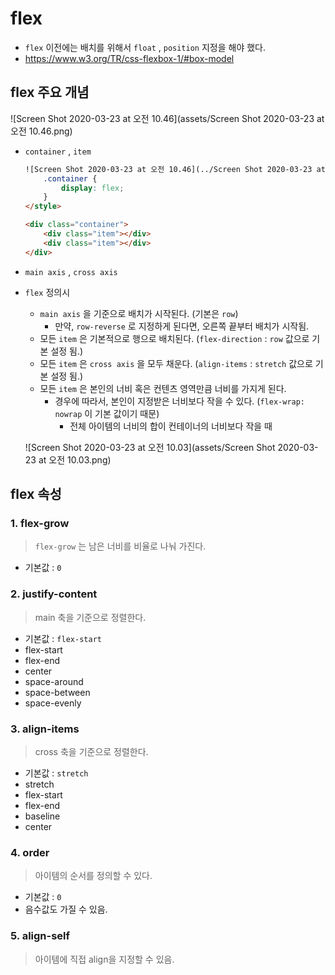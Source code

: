 # flex

* `flex` 이전에는 배치를 위해서 `float` , `position` 지정을 해야 했다.
* https://www.w3.org/TR/css-flexbox-1/#box-model

## flex 주요 개념

![Screen Shot 2020-03-23 at 오전 10.46](assets/Screen Shot 2020-03-23 at 오전 10.46.png)

* `container` , `item`

  ```html
  ![Screen Shot 2020-03-23 at 오전 10.46](../Screen Shot 2020-03-23 at 오전 10.46.png<style>
      .container {
          display: flex;
      }
  </style>
  
  <div class="container">
      <div class="item"></div>
      <div class="item"></div>
  </div>
  ```

* `main axis` , `cross axis` 

* `flex` 정의시

  * `main axis` 을 기준으로 배치가 시작된다. (기본은 `row`)
    * 만약, `row-reverse` 로 지정하게 된다면, 오른쪽 끝부터 배치가 시작됨.
  * 모든 `item` 은 기본적으로 행으로 배치된다. (`flex-direction` : `row`  값으로 기본 설정 됨.)
  * 모든 `item` 은 `cross axis` 을 모두 채운다. (`align-items` : `stretch` 값으로 기본 설정 됨.)
  * 모든 `item` 은 본인의 너비 혹은 컨텐츠 영역만큼 너비를 가지게 된다.
    * 경우에 따라서, 본인이 지정받은 너비보다 작을 수 있다. (`flex-wrap: nowrap` 이 기본 값이기 때문)
      * 전체 아이템의 너비의 합이 컨테이너의 너비보다 작을 때

  ![Screen Shot 2020-03-23 at 오전 10.03](assets/Screen Shot 2020-03-23 at 오전 10.03.png)

## flex 속성

### 1. flex-grow

> `flex-grow` 는 남은 너비를 비율로 나눠 가진다.

* 기본값 : `0`

### 2. justify-content

> main 축을 기준으로 정렬한다.

* 기본값 : `flex-start`
* flex-start
* flex-end
* center
* space-around
* space-between
* space-evenly

### 3. align-items

> cross 축을 기준으로 정렬한다.

* 기본값 : `stretch` 
* stretch
* flex-start
* flex-end
* baseline
* center

### 4. order

> 아이템의 순서를 정의할 수 있다.

* 기본값 : `0`
* 음수값도 가질 수 있음.

### 5. align-self

> 아이템에 직접 align을 지정할 수 있음.